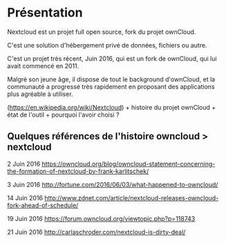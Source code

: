 # Présentation

Nextcloud est un projet full open source, fork du projet ownCloud.

C'est une solution d'hébergement privé de données, fichiers ou autre.

C'est un projet très récent, Juin 2016, 
qui est un fork de ownCloud, qui lui avait commencé en 2011.

Malgré son jeune âge, il dispose de tout le background d'ownCloud,
et la communauté a progressé très rapidement 
en proposant des applications plus agréable à utiliser.

(https://en.wikipedia.org/wiki/Nextcloud)
    + histoire du projet ownCloud
    + état de l'outil
    + pourquoi l'avoir choisi ?

## Quelques références de l'histoire owncloud > nextcloud

2 Juin 2016
https://owncloud.org/blog/owncloud-statement-concerning-the-formation-of-nextcloud-by-frank-karlitschek/

3 Juin 2016
http://fortune.com/2016/06/03/what-happened-to-owncloud/

14 Juin 2016
http://www.zdnet.com/article/nextcloud-releases-owncloud-fork-ahead-of-schedule/

19 Juin 2016
https://forum.owncloud.org/viewtopic.php?p=118743

21 Juin 2016
http://carlaschroder.com/nextcloud-is-dirty-deal/

